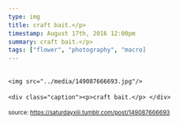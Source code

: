 ```yaml
---
type: img
title: craft bait.</p> 
timestamp: August 17th, 2016 12:00pm
summary: craft bait.</p> 
tags: ["flower", "photography", "macro]
---
```


                
                
                
                                                                                        <img src="../media/149087666693.jpg"/>
                                                                                          <div class="caption"><p>craft bait.</p> </div>
                                    
                
                
                
                
                                
<small>source: https://saturdayxiii.tumblr.com/post/149087666693</small>
